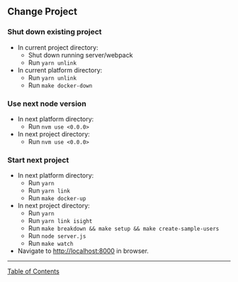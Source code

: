 ## Change Project

### Shut down existing project
- In current project directory:
	- Shut down running server/webpack
	- Run `yarn unlink`
- In current platform directory:
	- Run `yarn unlink`
	- Run `make docker-down`

### Use next node version
- In next platform directory:
	- Run `nvm use <0.0.0>`
- In next project directory:
	- Run `nvm use <0.0.0>`

### Start next project
- In next platform directory:
	- Run `yarn`
	- Run `yarn link`
	- Run `make docker-up`
- In next project directory:
	- Run `yarn`
	- Run `yarn link isight`
	- Run `make breakdown && make setup && make create-sample-users`
	- Run `node server.js`
	- Run `make watch`
- Navigate to <http://localhost:8000> in browser.

***
[Table of Contents](../README.md)